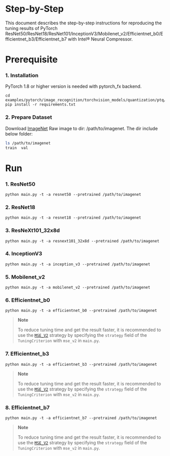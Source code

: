 Step-by-Step
============

This document describes the step-by-step instructions for reproducing the tuning results of PyTorch ResNet50/ResNet18/ResNet101/InceptionV3/Mobilenet_v2/Efficientnet_b0/Efficientnet_b3/Efficientnet_b7 with Intel® Neural Compressor.

# Prerequisite

### 1. Installation

PyTorch 1.8 or higher version is needed with pytorch_fx backend.

```shell
cd examples/pytorch/image_recognition/torchvision_models/quantization/ptq/cpu/fx
pip install -r requirements.txt
```

### 2. Prepare Dataset

Download [ImageNet](http://www.image-net.org/) Raw image to dir: /path/to/imagenet.  The dir include below folder:

```bash
ls /path/to/imagenet
train  val
```

# Run

### 1. ResNet50

```shell
python main.py -t -a resnet50 --pretrained /path/to/imagenet
```

### 2. ResNet18

```shell
python main.py -t -a resnet18 --pretrained /path/to/imagenet
```

### 3. ResNeXt101_32x8d

```shell
python main.py -t -a resnext101_32x8d --pretrained /path/to/imagenet
```

### 4. InceptionV3

```shell
python main.py -t -a inception_v3 --pretrained /path/to/imagenet
```

### 5. Mobilenet_v2

```shell
python main.py -t -a mobilenet_v2 --pretrained /path/to/imagenet
```

### 6. Efficientnet_b0

```shell
python main.py -t -a efficientnet_b0 --pretrained /path/to/imagenet
```
> **Note**
>
> To reduce tuning time and get the result faster, it is recommended to use the
> [`MSE_V2`](/docs/source/tuning_strategies.md#MSE_v2) strategy by specifying the `strategy` field of the `TuningCriterion` with `mse_v2` in `main.py`.

### 7. Efficientnet_b3

```shell
python main.py -t -a efficientnet_b3 --pretrained /path/to/imagenet
```
> **Note**
>
> To reduce tuning time and get the result faster, it is recommended to use the
> [`MSE_V2`](/docs/source/tuning_strategies.md#MSE_v2) strategy by specifying the `strategy` field of the `TuningCriterion` with `mse_v2` in `main.py`.
### 8. Efficientnet_b7

```shell
python main.py -t -a efficientnet_b7 --pretrained /path/to/imagenet
```
> **Note**
>
> To reduce tuning time and get the result faster, it is recommended to use the
> [`MSE_V2`](/docs/source/tuning_strategies.md#MSE_v2) strategy by specifying the `strategy` field of the `TuningCriterion` with `mse_v2` in `main.py`.

